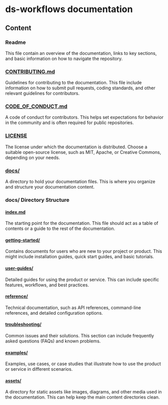 # ds-workflows documentation

## Content

### Readme
This file contain an overview of the documentation, links to key sections, and basic information on how to navigate the repository.

### [CONTRIBUTING.md](./docs/index.md)
Guidelines for contributing to the documentation. This file include information on how to submit pull requests, coding standards, and other relevant guidelines for contributors.

### [CODE_OF_CONDUCT.md](./docs/index.md)
A code of conduct for contributors. This helps set expectations for behavior in the community and is often required for public repositories.

### [LICENSE](./docs/index.md)
The license under which the documentation is distributed. Choose a suitable open-source license, such as MIT, Apache, or Creative Commons, depending on your needs.

### [docs/](./docs/)
A directory to hold your documentation files. This is where you organize and structure your documentation content.

### docs/ Directory Structure
#### [index.md](./docs/index.md)
The starting point for the documentation. This file should act as a table of contents or a guide to the rest of the documentation.

#### [getting-started/](./docs/getting-started/)
Contains documents for users who are new to your project or product. This might include installation guides, quick start guides, and basic tutorials.

#### [user-guides/](./docs/user-guides/)
Detailed guides for using the product or service. This can include specific features, workflows, and best practices.

#### [reference/](./docs/reference/)
Technical documentation, such as API references, command-line references, and detailed configuration options.

#### [troubleshooting/](./docs/troubleshooting/)
Common issues and their solutions. This section can include frequently asked questions (FAQs) and known problems.

#### [examples/](./docs/examples/)
Examples, use cases, or case studies that illustrate how to use the product or service in different scenarios.

#### [assets/](./docs/assets/)
A directory for static assets like images, diagrams, and other media used in the documentation. This can help keep the main content directories clean.
